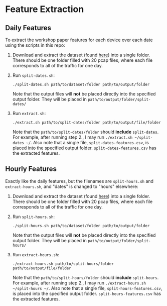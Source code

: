 Feature Extraction
==================

Daily Features
--------------

To extract the workshop paper features for each device over each date using the scripts in this repo:

1. Download and extract the dataset (found [here](http://149.171.189.1/)) into a single folder. There should be one folder filled with 20 pcap files, where each file corresponds to all of the traffic for one day.

2. Run `split-dates.sh`:
    ```
    ./split-dates.sh path/to/dataset/folder path/to/output/folder
    ```
    Note that the output files will **not** be placed directly into the specified output folder. They will be placed in `path/to/output/folder/split-dates/`

3. Run `extract.sh`:
    ```
    ./extract.sh path/to/split-dates/folder path/to/output/file/folder
    ```
    Note that the `path/to/split-dates/folder` should **include** `split-dates`. For example, after running step 2., I may run `./extract.sh ~/split-dates ~/`. Also note that a single file, `split-dates-features.csv`, is placed into the specified output folder. `split-dates-features.csv` has the extracted features.


Hourly Features
---------------

Exactly like the daily features, but the filenames are `split-hours.sh` and `extract-hours.sh`, and "dates" is changed to "hours" elsewhere:

1. Download and extract the dataset (found [here](http://149.171.189.1/)) into a single folder. There should be one folder filled with 20 pcap files, where each file corresponds to all of the traffic for one day.

2. Run `split-hours.sh`:
    ```
    ./split-hours.sh path/to/dataset/folder path/to/output/folder
    ```
    Note that the output files will **not** be placed directly into the specified output folder. They will be placed in `path/to/output/folder/split-hours/`

3. Run `extract-hours.sh`:
    ```
    ./extract-hours.sh path/to/split-hours/folder path/to/output/file/folder
    ```
    Note that the `path/to/split-hours/folder` should **include** `split-hours`. For example, after running step 2., I may run `./extract-hours.sh ~/split-hours ~/`. Also note that a single file, `split-hours-features.csv`, is placed into the specified output folder. `split-hours-features.csv` has the extracted features.
